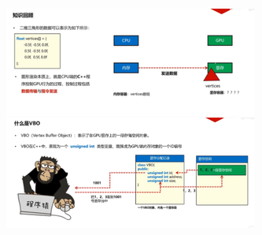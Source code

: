 ![输入图片说明](/imgs/2024-10-14/ckJoOAGeXvYbRpas.png)
![输入图片说明](/imgs/2024-10-14/BV7yPQmKIr8AtKBf.png)
<!--stackedit_data:
eyJoaXN0b3J5IjpbLTE1MzYzNjY5NTQsNjY5NDMxMjE5LC0yMD
g4NzQ2NjEyXX0=
-->